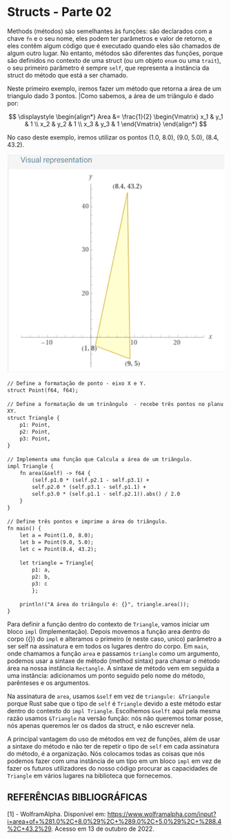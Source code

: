 # **Structs - Parte 02**

Methods (métodos) são semelhantes às funções: são declarados com a chave ``fn`` e o seu nome, eles podem ter parâmetros e valor de retorno, e eles contêm algum código que é executado quando eles são chamados de algum outro lugar. No entanto, métodos são diferentes das funções, porque são definidos no contexto de uma struct (ou um objeto ``enum`` ou uma ``trait``), o seu primeiro parâmetro é sempre ``self``, que representa a instância da struct do método que está a ser chamado.

Neste primeiro exemplo, iremos fazer um método que retorna a área de um triangulo dado 3 pontos. |Como sabemos, a área de um triângulo é dado por:

$$ \displaystyle \begin{align*} Area &= \frac{1}{2} \begin{Vmatrix} x_1 & y_1 & 1 \\ x_2 & y_2 & 1 \\  x_3 & y_3 & 1 \end{Vmatrix} \end{align*} $$

No caso deste exemplo, iremos utilizar os pontos (1.0, 8.0), (9.0, 5.0), (8.4, 43.2).

![](/Imagens/HD11/triangulo.png)

```
// Define a formatação de ponto - eixo X e Y.
struct Point(f64, f64);

// Define a formatação de um trinângulo  - recebe três pontos no planu XY.
struct Triangle {
    p1: Point,
    p2: Point,
    p3: Point,
}

// Implementa uma função que Calcula a área de um triângulo.
impl Triangle {
    fn area(&self) -> f64 {
        (self.p1.0 * (self.p2.1 - self.p3.1) + 
        self.p2.0 * (self.p3.1 - self.p1.1) +
        self.p3.0 * (self.p1.1 - self.p2.1)).abs() / 2.0
    }
}

// Define três pontos e imprime a área do triângulo.
fn main() {
    let a = Point(1.0, 8.0);
    let b = Point(9.0, 5.0);
    let c = Point(8.4, 43.2);

    let triangle = Triangle{
        p1: a,
        p2: b,
        p3: c
        };
    
    println!("A área do triângulo é: {}", triangle.area());
}
```

Para definir a função dentro do contexto de ``Triangle``, vamos iniciar um bloco ``impl`` (Implementação). Depois movemos a função area dentro do corpo ({}) do ``impl`` e alteramos o primeiro (e neste caso, unico) parâmetro a ser self na assinatura e em todos os lugares dentro do corpo.  Em ``main``, onde chamamos a função ``area`` e passamos ``triangle`` como um argumento, podemos usar a sintaxe de método (method sintax) para chamar o método área na nossa instância ``Rectangle``. A sintaxe de método vem em seguida a uma instância: adicionamos um ponto seguido pelo nome do método, parênteses e os argumentos.

Na assinatura de ``area``, usamos ``&self`` em vez de ``triangule: &Triangule`` porque Rust sabe que o tipo de ``self`` é ``Triangle`` devido a este método estar dentro do contexto do ``impl Triangle``. Escolhemos ``&selft`` aqui pela mesma razão usamos ``&Triangle`` na versão função: nós não queremos tomar posse, nós apenas queremos ler os dados da struct, e não escrever nela.

A principal vantagem do uso de métodos em vez de funções, além de usar a sintaxe do método e não ter de repetir o tipo de ``self`` em cada assinatura do método, é a organização. Nós colocamos todas as coisas que nós podemos fazer com uma instância de um tipo em um bloco ``impl`` em vez de fazer os futuros utilizadores do nosso código procurar as capacidades de ``Triangle`` em vários lugares na biblioteca que fornecemos.



## REFERÊNCIAS BIBLIOGRÁFICAS

[1] - WolframAlpha. Disponível em: <https://www.wolframalpha.com/input?i=area+of+%281.0%2C+8.0%29%2C+%289.0%2C+5.0%29%2C+%288.4%2C+43.2%29>. Acesso em 13 de outubro de 2022.